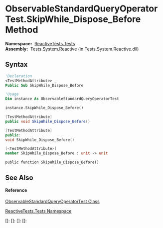 # ObservableStandardQueryOperatorTest.SkipWhile\_Dispose\_Before Method

**Namespace:**  [ReactiveTests.Tests](ReactiveTests.Tests\ReactiveTests.Tests.md)  
**Assembly:**  Tests.System.Reactive (in Tests.System.Reactive.dll)

## Syntax

```vb
'Declaration
<TestMethodAttribute> _
Public Sub SkipWhile_Dispose_Before
```

```vb
'Usage
Dim instance As ObservableStandardQueryOperatorTest

instance.SkipWhile_Dispose_Before()
```

```csharp
[TestMethodAttribute]
public void SkipWhile_Dispose_Before()
```

```c++
[TestMethodAttribute]
public:
void SkipWhile_Dispose_Before()
```

```fsharp
[<TestMethodAttribute>]
member SkipWhile_Dispose_Before : unit -> unit 
```

```jscript
public function SkipWhile_Dispose_Before()
```

## See Also

#### Reference

[ObservableStandardQueryOperatorTest Class](ObservableStandardQueryOperatorTest\ObservableStandardQueryOperatorTest.md)

[ReactiveTests.Tests Namespace](ReactiveTests.Tests\ReactiveTests.Tests.md)

[]: 
[]: 
[]: 
[]: 